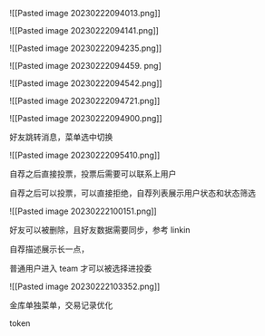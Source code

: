 ![[Pasted image 20230222094013.png]]

![[Pasted image 20230222094141.png]]

![[Pasted image 20230222094235.png]]

![[Pasted image 20230222094459. png]

![[Pasted image 20230222094542.png]]

![[Pasted image 20230222094721.png]]

![[Pasted image 20230222094900.png]]

好友跳转消息，菜单选中切换

![[Pasted image 20230222095410.png]]


自荐之后直接投票，投票后需要可以联系上用户

自荐之后可以投票，可以直接拒绝，自荐列表展示用户状态和状态筛选

![[Pasted image 20230222100151.png]]


好友可以被删除，且好友数据需要同步，参考 linkin

自荐描述展示长一点，

普通用户进入 team 才可以被选择进投委

![[Pasted image 20230222103352.png]]


金库单独菜单，交易记录优化

token
